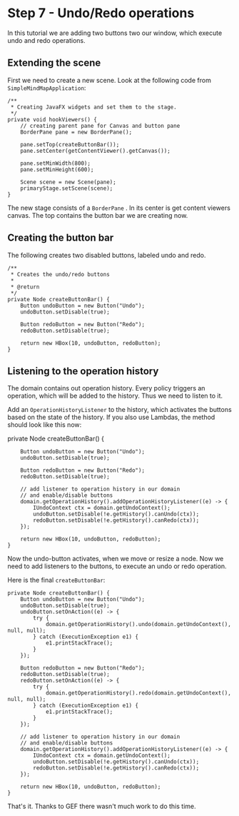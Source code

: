# Step 7 - Undo/Redo operations

In this tutorial we are adding two buttons two our window, which execute undo and redo operations.

## Extending the scene

First we need to create a new scene. Look at the following code from `SimpleMindMapApplication`:


	/**
	 * Creating JavaFX widgets and set them to the stage.
	 */
	private void hookViewers() {
		// creating parent pane for Canvas and button pane
		BorderPane pane = new BorderPane();
	
		pane.setTop(createButtonBar());
		pane.setCenter(getContentViewer().getCanvas());
	
		pane.setMinWidth(800);
		pane.setMinHeight(600);
		
		Scene scene = new Scene(pane);
		primaryStage.setScene(scene);
	}

The new stage consists of a `BorderPane` . In its center is get content viewers canvas. The top contains the button bar we are creating now.

## Creating the button bar

The following creates two disabled buttons, labeled undo and redo.

	/**
	 * Creates the undo/redo buttons
	 * 
	 * @return
	 */
	private Node createButtonBar() {
		Button undoButton = new Button("Undo");
		undoButton.setDisable(true);
		
		Button redoButton = new Button("Redo");
		redoButton.setDisable(true);
			
		return new HBox(10, undoButton, redoButton);
	}
	
## Listening to the operation history

The domain contains out operation history. Every policy triggers an operation, which will be added to the history. Thus we need to listen to it.

Add an `OperationHistoryListener` to the history, which activates the buttons based on the state of the history. If you also use Lambdas, the method should look like this now:

private Node createButtonBar() {

		Button undoButton = new Button("Undo");
		undoButton.setDisable(true);
		
		Button redoButton = new Button("Redo");
		redoButton.setDisable(true);
		
		// add listener to operation history in our domain 
		// and enable/disable buttons
		domain.getOperationHistory().addOperationHistoryListener((e) -> {
			IUndoContext ctx = domain.getUndoContext();
			undoButton.setDisable(!e.getHistory().canUndo(ctx));
			redoButton.setDisable(!e.getHistory().canRedo(ctx));
		});

		return new HBox(10, undoButton, redoButton);
	}
	
Now the undo-button activates, when we move or resize a node. Now we need to add listeners to the buttons, to execute an undo or redo operation.

Here is the final `createButtonBar`:

	private Node createButtonBar() {
		Button undoButton = new Button("Undo");
		undoButton.setDisable(true);
		undoButton.setOnAction((e) -> {
			try {
				domain.getOperationHistory().undo(domain.getUndoContext(), null, null);
			} catch (ExecutionException e1) {
				e1.printStackTrace();
			}
		});

		Button redoButton = new Button("Redo");
		redoButton.setDisable(true);
		redoButton.setOnAction((e) -> {
			try {
				domain.getOperationHistory().redo(domain.getUndoContext(), null, null);
			} catch (ExecutionException e1) {
				e1.printStackTrace();
			}
		});

		// add listener to operation history in our domain 
		// and enable/disable buttons
		domain.getOperationHistory().addOperationHistoryListener((e) -> {
			IUndoContext ctx = domain.getUndoContext();
			undoButton.setDisable(!e.getHistory().canUndo(ctx));
			redoButton.setDisable(!e.getHistory().canRedo(ctx));
		});

		return new HBox(10, undoButton, redoButton);
	}
	
That's it. Thanks to GEF there wasn't much work to do this time.